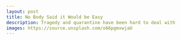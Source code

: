 ```yaml
---
layout: post
title: No Body Said it Would be Easy
description: Tragedy and quarantine have been hard to deal with
images: https://source.unsplash.com/o66pgmxwjaU
---
```

